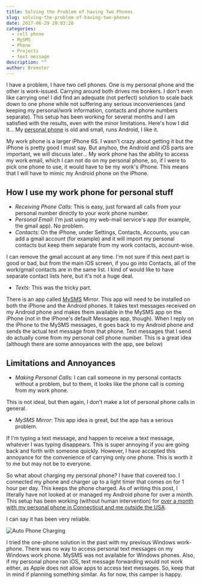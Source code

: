 ```yaml
---
title: Solving the Problem of having Two Phones
slug: solving-the-problem-of-having-two-phones
date: 2017-06-29 20:03:28
categories:
  - cell phone
  - MySMS
  - Phone
  - Projects
  - text message
description: ""
author: Bremster
---
```



I have a problem, I have two cell phones. One is my personal phone and the other is work-issued. Carrying around both drives me bonkers. I don't even like carrying one! I did find an adequate (not perfect) solution to scale back down to one phone while not suffering any serious inconveniences (and keeping my personal/work information, contacts and phone numbers separate). This setup has been working for several months and I am satisfied with the results, even with the minor limitations. Here's how I did it... My [personal phone](/blog/qi-charging-phone-wasnt-a-failure-after-all/) is old and small, runs Android, I like it.

My work phone is a larger iPhone 6S. I wasn't crazy about getting it but the iPhone is pretty good I must say. But anyhoo, the Android and iOS parts are important, we will discuss later... My work phone has the ability to access my work email, which I can not do on my personal phone, so, if I were to pick one phone to use, it would have to be my work's iPhone. This means that I will have to mimic my Android phone on the iPhone.

## How I use my work phone for personal stuff

- _Receiving Phone Calls_: This is easy, just forward all calls from your personal number directly to your work phone number.
- _Personal Email_: I'm just using my web-mail service's app (for example, the gmail app). No problem.
- _Contacts_: On the iPhone, under Settings, Contacts, Accounts, you can add a gmail account (for example) and it will import my personal contacts but keep them separate from my work contacts, account-wise.

I can remove the gmail account at any time. I'm not sure if this next part is good or bad, but from the main iOS screen, if you go into Contacts, all of the work/gmail contacts are in the same list. I kind of would like to have separate contact lists here, but it's not a huge deal.

- _Texts_: This was the tricky part.

There is an app called [MySMS](https://www.mysms.com/apps) Mirror. This app will need to be installed on both the iPhone and the Android phones. It takes text messages received on my Android phone and makes them available in the MySMS app on the iPhone (not in the iPhone's default Messages app, though). When I reply on the iPhone to the MySMS messages, it goes back to my Android phone and sends the actual text message from that phone. Text messages that I send do actually come from my personal cell phone number. This is a great idea (although there are some annoyances with the app, see below)

## Limitations and Annoyances

- *Making Personal Call*s: I can call someone in my personal contacts without a problem, but to them, it looks like the phone call is coming from my work phone.

This is not ideal, but then again, I don't make a lot of personal phone calls in general.

- _MySMS Mirror_: This app idea is great, but the app has a serious problem.

If I'm typing a text message, and happen to receive a text message, whatever I was typing disappears. This is super annoying if you are going back and forth with someone quickly. However, I have accepted this annoyance for the convenience of carrying only one phone. This is worth it to me but may not be to everyone.

So what about charging my personal phone? I have that covered too. I connected my phone and charger up to a light timer that comes on for 1 hour per day. This keeps the phone charged. As of writing this post, I literally have not looked at or managed my Android phone for over a month. This setup has been working (without human intervention) for [over a month with my personal phone in Connecticut and me outside the USA](/blog/packing-dual-computer-monitors-for-an-international-flight/).

I can say it has been very reliable.

![Auto Phone Charging](/uploads/2017/06/AutoPhoneCharging-300x127.png)

I tried the one-phone solution in the past with my previous Windows work-phone. There was no way to access personal text messages on my Windows work phone. MySMS was not available for Windows phones. Also, if my personal phone ran iOS, text message forwarding would not work either, as Apple does not allow apps to access text messages. So, keep that in mind if planning something similar. As for now, this camper is happy.
